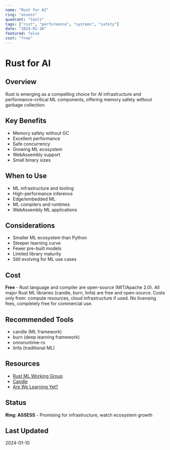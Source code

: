 ```yaml
---
name: "Rust for AI"
ring: "assess"
quadrant: "tools"
tags: ["rust", "performance", "systems", "safety"]
date: "2024-01-10"
featured: false
cost: "free"
---
```


# Rust for AI

## Overview
Rust is emerging as a compelling choice for AI infrastructure and performance-critical ML components, offering memory safety without garbage collection.

## Key Benefits
- Memory safety without GC
- Excellent performance
- Safe concurrency
- Growing ML ecosystem
- WebAssembly support
- Small binary sizes

## When to Use
- ML infrastructure and tooling
- High-performance inference
- Edge/embedded ML
- ML compilers and runtimes
- WebAssembly ML applications

## Considerations
- Smaller ML ecosystem than Python
- Steeper learning curve
- Fewer pre-built models
- Limited library maturity
- Still evolving for ML use cases

## Cost
**Free** - Rust language and compiler are open-source (MIT/Apache 2.0). All major Rust ML libraries (candle, burn, linfa) are free and open-source. Costs only from: compute resources, cloud infrastructure if used. No licensing fees, completely free for commercial use.

## Recommended Tools
- candle (ML framework)
- burn (deep learning framework)
- onnxruntime-rs
- linfa (traditional ML)

## Resources
- [Rust ML Working Group](https://github.com/rust-ml)
- [Candle](https://github.com/huggingface/candle)
- [Are We Learning Yet?](http://www.arewelearningyet.com/)

## Status
**Ring: ASSESS** - Promising for infrastructure, watch ecosystem growth

## Last Updated
2024-01-10
